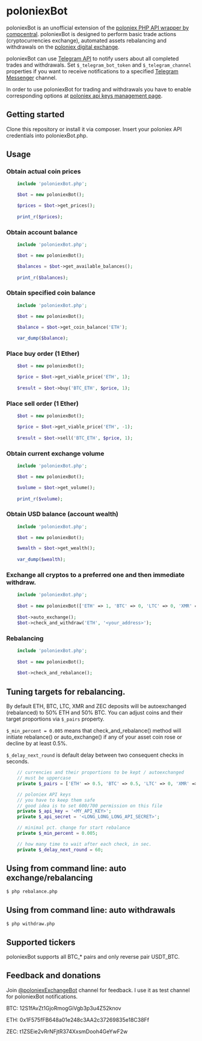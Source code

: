 # poloniexBot

poloniexBot is an unofficial extension of the [poloniex PHP API wrapper by compcentral](http://pastebin.com/iuezwGRZ).
poloniexBot is designed to perform basic trade actions (cryptocurrencies exchange), automated assets rebalancing
and withdrawals on the [poloniex digital exchange](https://poloniex.com/exchange/). 

poloniexBot can use [Telegram API](https://core.telegram.org) to notify users about all completed trades and withdrawals. 
Set 
`$_telegram_bot_token` and `$_telegram_channel`
properties if you want to receive notifications to a specified [Telegram Messenger](https://telegram.org) channel.

In order to use poloniexBot for trading and withdrawals you have to enable corresponding options at [poloniex api keys management page](https://poloniex.com/apiKeys).

## Getting started

Clone this repository or install it via composer. Insert your poloniex API credentials into poloniexBot.php.

## Usage

### Obtain actual coin prices

```php
    include 'poloniexBot.php';

    $bot = new poloniexBot();

    $prices = $bot->get_prices();
    
    print_r($prices);
```

### Obtain account balance

```php
    include 'poloniexBot.php';

    $bot = new poloniexBot();

    $balances = $bot->get_available_balances();
    
    print_r($balances);
```

### Obtain specified coin balance

```php
    include 'poloniexBot.php';

    $bot = new poloniexBot();

    $balance = $bot->get_coin_balance('ETH');
    
    var_dump($balance);
```

### Place buy order (1 Ether)

```php
    $bot = new poloniexBot();

    $price = $bot->get_viable_price('ETH', 1);
    
    $result = $bot->buy('BTC_ETH', $price, 1);
```
### Place sell order (1 Ether)

```php
    $bot = new poloniexBot();

    $price = $bot->get_viable_price('ETH', -1);
    
    $result = $bot->sell('BTC_ETH', $price, 1);
```

### Obtain current exchange volume

```php
    include 'poloniexBot.php';

    $bot = new poloniexBot();

    $volume = $bot->get_volume();
    
    print_r($volume);
```

### Obtain USD balance (account wealth)

```php
    include 'poloniexBot.php';

    $bot = new poloniexBot();

    $wealth = $bot->get_wealth();
    
    var_dump($wealth);
```

### Exchange all cryptos to a preferred one and then immediate withdraw.

```php
    include 'poloniexBot.php';
	
    $bot = new poloniexBot(['ETH' => 1, 'BTC' => 0, 'LTC' => 0, 'XMR' => 0, 'ZEC' => 0]);
	
    $bot->auto_exchange();
    $bot->check_and_withdraw('ETH', '<your_address>');
```

### Rebalancing

```php
	include 'poloniexBot.php';
	
	$bot = new poloniexBot();
	
    $bot->check_and_rebalance();
```
## Tuning targets for rebalancing.

By default ETH, BTC, LTC, XMR and ZEC deposits will be autoexchanged (rebalanced) to 50% ETH and 50% BTC.
You can adjust coins and their target proportions via `$_pairs` property.

`$_min_percent = 0.005`
means that check_and_rebalance() method will initiate rebalance() or auto_exchange() if any of your asset coin rose or decline by at least 0.5%.

`$_delay_next_round`
is default delay between two consequent checks in seconds.

```php
    // currencies and their proportions to be kept / autoexchanged
    // must be uppercase
    private $_pairs = ['ETH' => 0.5, 'BTC' => 0.5, 'LTC' => 0, 'XMR' => 0, 'ZEC' => 0];

    // poloniex API keys
    // you have to keep them safe
    // good idea is to set 600/700 permission on this file
    private $_api_key = '<MY_API_KEY>';
    private $_api_secret = '<LONG_LONG_LONG_API_SECRET>';

    // minimal pct. change for start rebalance
    private $_min_percent = 0.005;

    // how many time to wait after each check, in sec.
    private $_delay_next_round = 60;
```

## Using from command line: auto exchange/rebalancing

`$ php rebalance.php`

## Using from command line: auto withdrawals

`$ php withdraw.php`

## Supported tickers

poloniexBot supports all BTC_* pairs and only reverse pair USDT_BTC.

## Feedback and donations

Join [@poloniexExchangeBot](https://t.me/poloniexExchangeBot) channel for feedback. I use it as test channel for poloniexBot notifications.

BTC: 12S1fAvZt1GjoRmogGiVgb3p3u4Z52knov

ETH: 0x1F575fFB648a01e248c3AA2c37269835e18C38Ff

ZEC: t1ZSEie2vRrNFjtR374XxsmDooh4GeYwF2w

